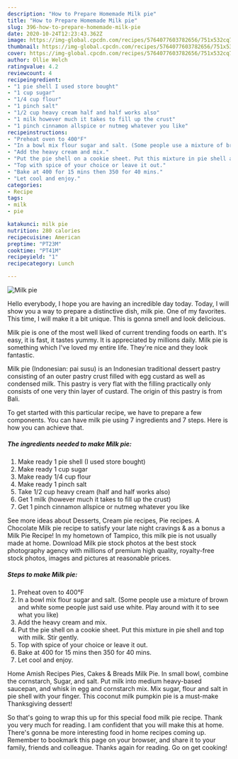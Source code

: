 ```yaml
---
description: "How to Prepare Homemade Milk pie"
title: "How to Prepare Homemade Milk pie"
slug: 396-how-to-prepare-homemade-milk-pie
date: 2020-10-24T12:23:43.362Z
image: https://img-global.cpcdn.com/recipes/5764077603782656/751x532cq70/milk-pie-recipe-main-photo.jpg
thumbnail: https://img-global.cpcdn.com/recipes/5764077603782656/751x532cq70/milk-pie-recipe-main-photo.jpg
cover: https://img-global.cpcdn.com/recipes/5764077603782656/751x532cq70/milk-pie-recipe-main-photo.jpg
author: Ollie Welch
ratingvalue: 4.2
reviewcount: 4
recipeingredient:
- "1 pie shell I used store bought"
- "1 cup sugar"
- "1/4 cup flour"
- "1 pinch salt"
- "1/2 cup heavy cream half and half works also"
- "1 milk however much it takes to fill up the crust"
- "1 pinch cinnamon allspice or nutmeg whatever you like"
recipeinstructions:
- "Preheat oven to 400°F"
- "In a bowl mix flour sugar and salt. (Some people use a mixture of brown and white some people just said use white. Play around with it to see what you like)"
- "Add the heavy cream and mix."
- "Put the pie shell on a cookie sheet. Put this mixture in pie shell and top with milk. Stir gently."
- "Top with spice of your choice or leave it out."
- "Bake at 400 for 15 mins then 350 for 40 mins."
- "Let cool and enjoy."
categories:
- Recipe
tags:
- milk
- pie

katakunci: milk pie 
nutrition: 280 calories
recipecuisine: American
preptime: "PT23M"
cooktime: "PT41M"
recipeyield: "1"
recipecategory: Lunch

---
```



![Milk pie](https://img-global.cpcdn.com/recipes/5764077603782656/751x532cq70/milk-pie-recipe-main-photo.jpg)

Hello everybody, I hope you are having an incredible day today. Today, I will show you a way to prepare a distinctive dish, milk pie. One of my favorites. This time, I will make it a bit unique. This is gonna smell and look delicious.

Milk pie is one of the most well liked of current trending foods on earth. It's easy, it is fast, it tastes yummy. It is appreciated by millions daily. Milk pie is something which I've loved my entire life. They're nice and they look fantastic.

Milk pie (Indonesian: pai susu) is an Indonesian traditional dessert pastry consisting of an outer pastry crust filled with egg custard as well as condensed milk. This pastry is very flat with the filling practically only consists of one very thin layer of custard. The origin of this pastry is from Bali.


To get started with this particular recipe, we have to prepare a few components. You can have milk pie using 7 ingredients and 7 steps. Here is how you can achieve that.

<!--inarticleads1-->

##### The ingredients needed to make Milk pie:

1. Make ready 1 pie shell (I used store bought)
1. Make ready 1 cup sugar
1. Make ready 1/4 cup flour
1. Make ready 1 pinch salt
1. Take 1/2 cup heavy cream (half and half works also)
1. Get 1 milk (however much it takes to fill up the crust)
1. Get 1 pinch cinnamon allspice or nutmeg whatever you like


See more ideas about Desserts, Cream pie recipes, Pie recipes. A Chocolate Milk pie recipe to satisfy your late night cravings &amp; as a bonus a Milk Pie Recipe! In my hometown of Tampico, this milk pie is not usually made at home. Download Milk pie stock photos at the best stock photography agency with millions of premium high quality, royalty-free stock photos, images and pictures at reasonable prices. 

<!--inarticleads2-->

##### Steps to make Milk pie:

1. Preheat oven to 400°F
1. In a bowl mix flour sugar and salt. (Some people use a mixture of brown and white some people just said use white. Play around with it to see what you like)
1. Add the heavy cream and mix.
1. Put the pie shell on a cookie sheet. Put this mixture in pie shell and top with milk. Stir gently.
1. Top with spice of your choice or leave it out.
1. Bake at 400 for 15 mins then 350 for 40 mins.
1. Let cool and enjoy.


Home Amish Recipes Pies, Cakes &amp; Breads Milk Pie. In small bowl, combine the cornstarch, Sugar, and salt. Put milk into medium heavy-based saucepan, and whisk in egg and cornstarch mix. Mix sugar, flour and salt in pie shell with your finger. This coconut milk pumpkin pie is a must-make Thanksgiving dessert! 

So that's going to wrap this up for this special food milk pie recipe. Thank you very much for reading. I am confident that you will make this at home. There's gonna be more interesting food in home recipes coming up. Remember to bookmark this page on your browser, and share it to your family, friends and colleague. Thanks again for reading. Go on get cooking!
